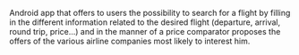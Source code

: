 Android app that offers to users the possibility to search for a flight by filling in the different information related to the desired flight
(departure, arrival, round trip, price...) and in the manner of a price comparator proposes the offers of the various airline companies most likely to interest him.
